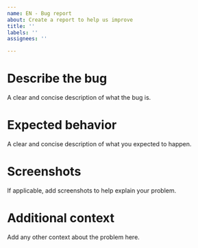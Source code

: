 ```yaml
---
name: EN - Bug report
about: Create a report to help us improve
title: ''
labels: ''
assignees: ''

---
```


# **Describe the bug**

A clear and concise description of what the bug is.


# **Expected behavior**

A clear and concise description of what you expected to happen.


# **Screenshots**
If applicable, add screenshots to help explain your problem.


# **Additional context**

Add any other context about the problem here.
